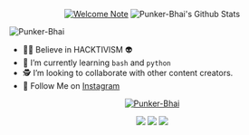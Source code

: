 <p align="center">
<!--  <img alt="profile pic" width="460px" src="https://avatars1.githubusercontent.com/Punker-Bhai" /> -->
<!--  <img src="https://github-readme-stats.anuraghazra1.vercel.app/api/top-langs/?username=Punker-Bhai&hide=ruby,perl&hide_border=true" /> -->

<a href="https://">
<img title="Welcome Note" src="" /></a>
<img alt="Punker-Bhai's Github Stats" src="https://github-readme-stats.vercel.app/api?username=Punker-Bhai&show_icons=true&include_all_commits=true&hide_border=true"/></p>
<p><img align="center" src="https://github-readme-streak-stats.herokuapp.com/?user=Punker-Bhai&" alt="Punker-Bhai" /></p>

- 👨‍💻 Believe in HACKTIVISM 👽
- 📖 I’m currently learning `bash` and `python` 
- 🕵️ I’m looking to collaborate with other content creators.
- 💬 Follow Me on [Instagram](https://instagram.com/myquotes.hb)

<p align="center">
  <a href="https://github.com/Punker-Bhai"><img title="Punker-Bhai" src="https://github-readme-stats.vercel.app/api/top-langs/?username=Punker-Bhai&layout=compact"></a>
</p>

<p align="center">
<a href="https://github.com/Punker-Bhai/Blacky-Console"><img src="https://github-readme-stats.vercel.app/api/pin/?username=Punker-Bhai&repo=Blacky-Console"></a>
<a href="https://github.com/Punker-Bhai/Rstore-console"><img src="https://github-readme-stats.vercel.app/api/pin/?username=Punker-Bhai&repo=Rstore-console"></a>
<a href="https://github.com/Punker-Bhai/Deb-Dos"><img src="https://github-readme-stats.vercel.app/api/pin/?username=Punker-Bhai&repo=Deb-Dos"></a>
</p>

<!--

Here are some ideas to get you started:

